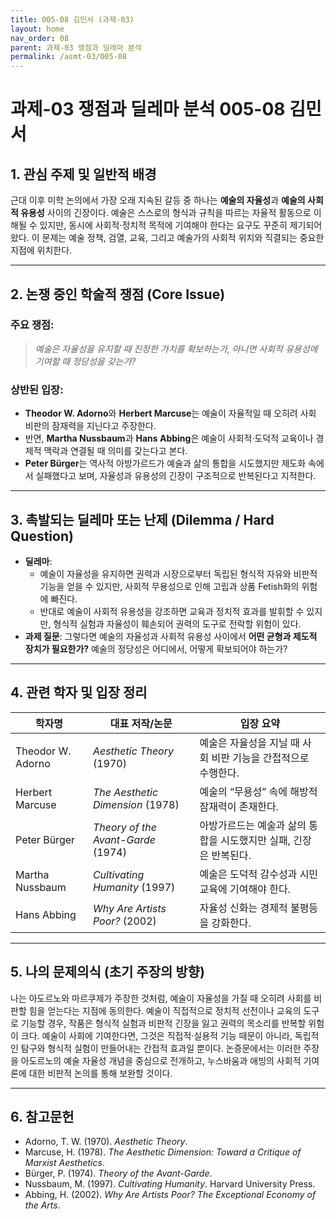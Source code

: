 ```yaml
---
title: 005-08 김민서 (과제-03)
layout: home
nav_order: 08
parent: 과제-03 쟁점과 딜레마 분석
permalink: /asmt-03/005-08
---
```


# 과제-03 쟁점과 딜레마 분석 005-08 김민서 

## 1. 관심 주제 및 일반적 배경

근대 이후 미학 논의에서 가장 오래 지속된 갈등 중 하나는 **예술의 자율성**과 **예술의 사회적 유용성** 사이의 긴장이다. 예술은 스스로의 형식과 규칙을 따르는 자율적 활동으로 이해될 수 있지만, 동시에 사회적·정치적 목적에 기여해야 한다는 요구도 꾸준히 제기되어 왔다. 이 문제는 예술 정책, 검열, 교육, 그리고 예술가의 사회적 위치와 직결되는 중요한 지점에 위치한다.

---

## 2. 논쟁 중인 학술적 쟁점 (Core Issue)

### 주요 쟁점:  

> *예술은 자율성을 유지할 때 진정한 가치를 확보하는가, 아니면 사회적 유용성에 기여할 때 정당성을 갖는가?*

### 상반된 입장:
- **Theodor W. Adorno**와 **Herbert Marcuse**는 예술이 자율적일 때 오히려 사회 비판의 잠재력을 지닌다고 주장한다.
- 반면, **Martha Nussbaum**과 **Hans Abbing**은 예술이 사회적·도덕적 교육이나 경제적 맥락과 연결될 때 의미를 갖는다고 본다.
- **Peter Bürger**는 역사적 아방가르드가 예술과 삶의 통합을 시도했지만 제도화 속에서 실패했다고 보며, 자율성과 유용성의 긴장이 구조적으로 반복된다고 지적한다.

---

## 3. 촉발되는 딜레마 또는 난제 (Dilemma / Hard Question)

- **딜레마**: 
  - 예술이 자율성을 유지하면 권력과 시장으로부터 독립된 형식적 자유와 비판적 기능을 얻을 수 있지만, 사회적 무용성으로 인해 고립과 상품 Fetish화의 위험에 빠진다.  
  - 반대로 예술이 사회적 유용성을 강조하면 교육과 정치적 효과를 발휘할 수 있지만, 형식적 실험과 자율성이 훼손되어 권력의 도구로 전락할 위험이 있다.
- **과제 질문**: 그렇다면 예술의 자율성과 사회적 유용성 사이에서 **어떤 균형과 제도적 장치가 필요한가?** 예술의 정당성은 어디에서, 어떻게 확보되어야 하는가?

---

## 4. 관련 학자 및 입장 정리

| 학자명             | 대표 저작/논문                                   | 입장 요약 |
|--------------------|---------------------------------------------------|-----------|
| Theodor W. Adorno   | *Aesthetic Theory* (1970)                         | 예술은 자율성을 지닐 때 사회 비판 기능을 간접적으로 수행한다. |
| Herbert Marcuse     | *The Aesthetic Dimension* (1978)                  | 예술의 “무용성” 속에 해방적 잠재력이 존재한다. |
| Peter Bürger        | *Theory of the Avant-Garde* (1974)                | 아방가르드는 예술과 삶의 통합을 시도했지만 실패, 긴장은 반복된다. |
| Martha Nussbaum     | *Cultivating Humanity* (1997)                     | 예술은 도덕적 감수성과 시민교육에 기여해야 한다. |
| Hans Abbing         | *Why Are Artists Poor?* (2002)                    | 자율성 신화는 경제적 불평등을 강화한다. |

---

## 5. 나의 문제의식 (초기 주장의 방향)

나는 아도르노와 마르쿠제가 주장한 것처럼, 예술이 자율성을 가질 때 오히려 사회를 비판할 힘을 얻는다는 지점에 동의한다. 예술이 직접적으로 정치적 선전이나 교육의 도구로 기능할 경우, 작품은 형식적 실험과 비판적 긴장을 잃고 권력의 목소리를 반복할 위험이 크다. 예술이 사회에 기여한다면, 그것은 직접적·실용적 기능 때문이 아니라, 독립적인 탐구와 형식적 실험이 만들어내는 간접적 효과일 뿐이다. 논증문에서는 이러한 주장을 아도르노의 예술 자율성 개념을 중심으로 전개하고, 누스바움과 애빙의 사회적 기여론에 대한 비판적 논의를 통해 보완할 것이다.

---

## 6. 참고문헌

- Adorno, T. W. (1970). *Aesthetic Theory*.  
- Marcuse, H. (1978). *The Aesthetic Dimension: Toward a Critique of Marxist Aesthetics*.  
- Bürger, P. (1974). *Theory of the Avant-Garde*.  
- Nussbaum, M. (1997). *Cultivating Humanity*. Harvard University Press.  
- Abbing, H. (2002). *Why Are Artists Poor? The Exceptional Economy of the Arts*.  
